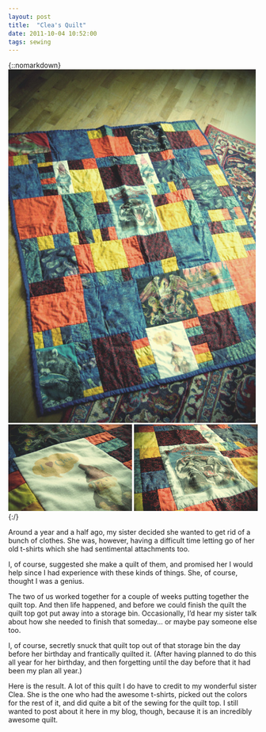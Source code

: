 ```yaml
---
layout: post
title:  "Clea's Quilt"
date: 2011-10-04 10:52:00
tags: sewing
---
```

{::nomarkdown}
<img src="/uploads/2011/10/quilt01.jpg">
<img src="/uploads/2011/10/quilt02.jpg">
<img src="/uploads/2011/10/quilt03.jpg">
{:/}

Around a year and a half ago, my sister decided she wanted to get rid of a bunch of clothes. She was, however, having a difficult time letting go of her old t-shirts which she had sentimental attachments too.

I, of course, suggested she make a quilt of them, and promised her I would help since I had experience with these kinds of things. She, of course, thought I was a genius.

The two of us worked together for a couple of weeks putting together the quilt top. And then life happened, and before we could finish the quilt the quilt top got put away into a storage bin. Occasionally, I’d hear my sister talk about how she needed to finish that someday… or maybe pay someone else too.

I, of course, secretly snuck that quilt top out of that storage bin the day before her birthday and frantically quilted it. (After having planned to do this all year for her birthday, and then forgetting until the day before that it had been my plan all year.)

Here is the result. A lot of this quilt I do have to credit to my wonderful sister Clea. She is the one who had the awesome t-shirts, picked out the colors for the rest of it, and did quite a bit of the sewing for the quilt top. I still wanted to post about it here in my blog, though, because it is an incredibly awesome quilt.

